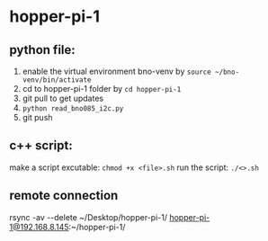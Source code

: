 # hopper-pi-1

## python file:
1. enable the virtual environment bno-venv by `source ~/bno-venv/bin/activate`
2. cd to hopper-pi-1 folder by `cd hopper-pi-1`
3. git pull to get updates
4. `python read_bno085_i2c.py` 
5. git push

## c++ script:
make a script excutable: `chmod +x <file>.sh`
run the script: `./<>.sh`

## remote connection
rsync -av --delete ~/Desktop/hopper-pi-1/ hopper-pi-1@192.168.8.145:~/hopper-pi-1/

